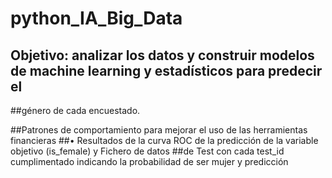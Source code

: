 # python_IA_Big_Data

## Objetivo: analizar los datos y construir modelos de machine learning y estadísticos para predecir el
##género de cada encuestado.


##Patrones de comportamiento para mejorar el uso de las herramientas financieras
##• Resultados de la curva ROC de la predicción de la variable objetivo (is_female) y Fichero de datos
##de Test con cada test_id cumplimentado indicando la probabilidad de ser mujer y predicción
